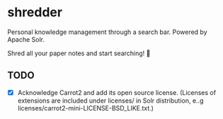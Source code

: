 # shredder

Personal knowledge management through a search bar. Powered by Apache Solr.

Shred all your paper notes and start searching! :tada:

## TODO

- [x] Acknowledge Carrot2 and add its open source license. (Licenses of extensions are included under licenses/ in Solr distribution, e..g licenses/carrot2-mini-LICENSE-BSD_LIKE.txt.)
